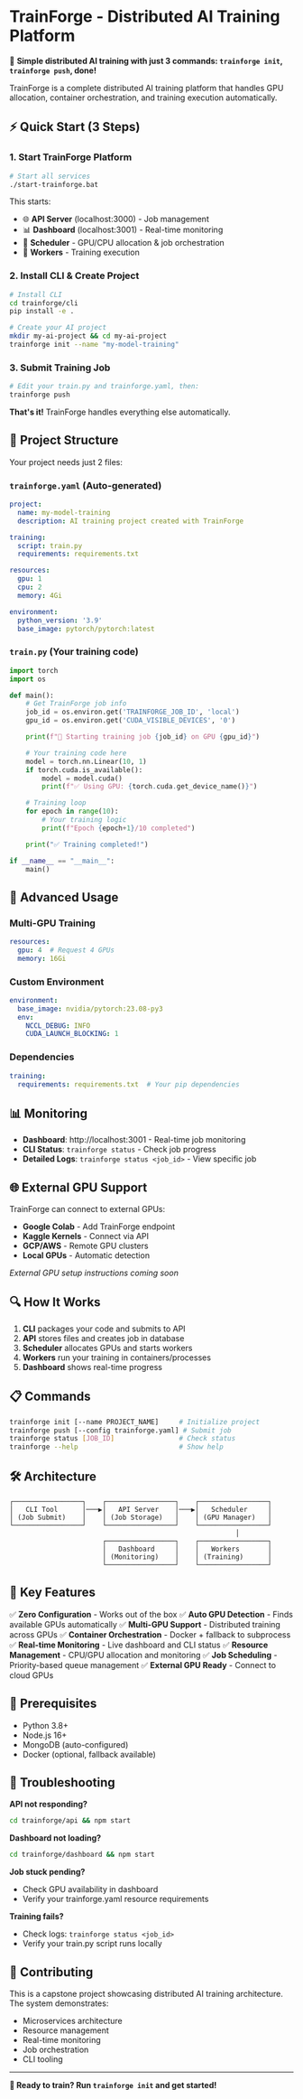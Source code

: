 # TrainForge - Distributed AI Training Platform

🚀 **Simple distributed AI training with just 3 commands: `trainforge init`, `trainforge push`, done!**

TrainForge is a complete distributed AI training platform that handles GPU allocation, container orchestration, and training execution automatically.

## ⚡ Quick Start (3 Steps)

### 1. Start TrainForge Platform
```bash
# Start all services
./start-trainforge.bat
```

This starts:
- 🌐 **API Server** (localhost:3000) - Job management
- 📊 **Dashboard** (localhost:3001) - Real-time monitoring
- 🧠 **Scheduler** - GPU/CPU allocation & job orchestration
- 🏃 **Workers** - Training execution

### 2. Install CLI & Create Project
```bash
# Install CLI
cd trainforge/cli
pip install -e .

# Create your AI project
mkdir my-ai-project && cd my-ai-project
trainforge init --name "my-model-training"
```

### 3. Submit Training Job
```bash
# Edit your train.py and trainforge.yaml, then:
trainforge push
```

**That's it!** TrainForge handles everything else automatically.

## 📁 Project Structure

Your project needs just 2 files:

### `trainforge.yaml` (Auto-generated)
```yaml
project:
  name: my-model-training
  description: AI training project created with TrainForge

training:
  script: train.py
  requirements: requirements.txt

resources:
  gpu: 1
  cpu: 2
  memory: 4Gi

environment:
  python_version: '3.9'
  base_image: pytorch/pytorch:latest
```

### `train.py` (Your training code)
```python
import torch
import os

def main():
    # Get TrainForge job info
    job_id = os.environ.get('TRAINFORGE_JOB_ID', 'local')
    gpu_id = os.environ.get('CUDA_VISIBLE_DEVICES', '0')

    print(f"🚀 Starting training job {job_id} on GPU {gpu_id}")

    # Your training code here
    model = torch.nn.Linear(10, 1)
    if torch.cuda.is_available():
        model = model.cuda()
        print(f"✅ Using GPU: {torch.cuda.get_device_name()}")

    # Training loop
    for epoch in range(10):
        # Your training logic
        print(f"Epoch {epoch+1}/10 completed")

    print("✅ Training completed!")

if __name__ == "__main__":
    main()
```

## 🔧 Advanced Usage

### Multi-GPU Training
```yaml
resources:
  gpu: 4  # Request 4 GPUs
  memory: 16Gi
```

### Custom Environment
```yaml
environment:
  base_image: nvidia/pytorch:23.08-py3
  env:
    NCCL_DEBUG: INFO
    CUDA_LAUNCH_BLOCKING: 1
```

### Dependencies
```yaml
training:
  requirements: requirements.txt  # Your pip dependencies
```

## 📊 Monitoring

- **Dashboard**: http://localhost:3001 - Real-time job monitoring
- **CLI Status**: `trainforge status` - Check job progress
- **Detailed Logs**: `trainforge status <job_id>` - View specific job

## 🌐 External GPU Support

TrainForge can connect to external GPUs:

- **Google Colab** - Add TrainForge endpoint
- **Kaggle Kernels** - Connect via API
- **GCP/AWS** - Remote GPU clusters
- **Local GPUs** - Automatic detection

*External GPU setup instructions coming soon*

## 🔍 How It Works

1. **CLI** packages your code and submits to API
2. **API** stores files and creates job in database
3. **Scheduler** allocates GPUs and starts workers
4. **Workers** run your training in containers/processes
5. **Dashboard** shows real-time progress

## 📋 Commands

```bash
trainforge init [--name PROJECT_NAME]     # Initialize project
trainforge push [--config trainforge.yaml] # Submit job
trainforge status [JOB_ID]                # Check status
trainforge --help                         # Show help
```

## 🛠️ Architecture

```
┌─────────────────┐    ┌─────────────────┐    ┌─────────────────┐
│   CLI Tool      │───▶│   API Server    │───▶│   Scheduler     │
│ (Job Submit)    │    │ (Job Storage)   │    │ (GPU Manager)   │
└─────────────────┘    └─────────────────┘    └─────────────────┘
                                                        │
                       ┌─────────────────┐    ┌─────────────────┐
                       │   Dashboard     │    │   Workers       │
                       │ (Monitoring)    │    │ (Training)      │
                       └─────────────────┘    └─────────────────┘
```

## 🎯 Key Features

✅ **Zero Configuration** - Works out of the box
✅ **Auto GPU Detection** - Finds available GPUs automatically
✅ **Multi-GPU Support** - Distributed training across GPUs
✅ **Container Orchestration** - Docker + fallback to subprocess
✅ **Real-time Monitoring** - Live dashboard and CLI status
✅ **Resource Management** - CPU/GPU allocation and monitoring
✅ **Job Scheduling** - Priority-based queue management
✅ **External GPU Ready** - Connect to cloud GPUs

## 🔧 Prerequisites

- Python 3.8+
- Node.js 16+
- MongoDB (auto-configured)
- Docker (optional, fallback available)

## 🚨 Troubleshooting

**API not responding?**
```bash
cd trainforge/api && npm start
```

**Dashboard not loading?**
```bash
cd trainforge/dashboard && npm start
```

**Job stuck pending?**
- Check GPU availability in dashboard
- Verify your trainforge.yaml resource requirements

**Training fails?**
- Check logs: `trainforge status <job_id>`
- Verify your train.py script runs locally

## 🤝 Contributing

This is a capstone project showcasing distributed AI training architecture. The system demonstrates:

- Microservices architecture
- Resource management
- Real-time monitoring
- Job orchestration
- CLI tooling

---

**🎉 Ready to train? Run `trainforge init` and get started!**